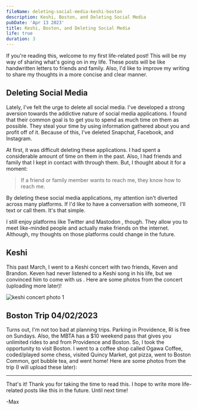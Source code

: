 ```yaml
---
fileName: deleting-social-media-keshi-boston
description: Keshi, Boston, and Deleting Social Media
pubDate: 'Apr 13 2023'
title: Keshi, Boston, and Deleting Social Media
life: true
duration: 3
---
```


If you're reading this, welcome to my first life-related post! This will be my way of sharing what's going on in my life. These posts will be like handwritten letters to friends and family. Also, I'd like to improve my writing to share my thoughts in a more concise and clear manner.

## Deleting Social Media

Lately, I've felt the urge to delete all social media. I've developed a strong aversion towards the addictive nature of social media applications. I found that their common goal is to get you to spend as much time on them as possible. They steal your time by using information gathered about you and profit off of it. Because of this, I've deleted Snapchat, Facebook, and Instagram.

At first, it was difficult deleting these applications. I had spent a considerable amount of time on them in the past. Also, I had friends and family that I kept in contact with through them. But, I thought about it for a moment:

> If a friend or family member wants to reach me, they know how to reach me.

By deleting these social media applications, my attention isn't diverted across many platforms. If I'd like to have a conversation with someone, I'll text or call them. It's that simple.

I still enjoy platforms like Twitter <span class="i-carbon-logo-twitter"></span> and Mastodon <span class="i-carbon-logo-mastodon"></span>, though. They allow you to meet like-minded people and actually make friends on the internet. Although, my thoughts on those platforms could change in the future.

## Keshi

This past March, I went to a Keshi concert with two friends, Keven and Brandon. Keven had never listened to a Keshi song in his life, but we convinced him to come with us <span class="i-twemoji-face-with-tears-of-joy"></span>. Here are some photos from the concert (uploading more later)!

![keshi concert photo 1](/deleting-social-media-keshi-boston/keshi-photo1.jpeg)

## Boston Trip 04/02/2023

Turns out, I'm not too bad at planning trips. Parking in Providence, RI is free on Sundays. Also, the MBTA has a $10 weekend pass that gives you unlimited rides to and from Providence and Boston. So, I took the opportunity to visit Boston. I went to a coffee shop called Ogawa Coffee, coded/played some chess, visited Quincy Market, got pizza, went to Boston Common, got bubble tea, and went home! Here are some photos from the trip (I will upload these later):

---

That's it! Thank you for taking the time to read this. I hope to write more life-related posts like this in the future. Until next time!

-Max
